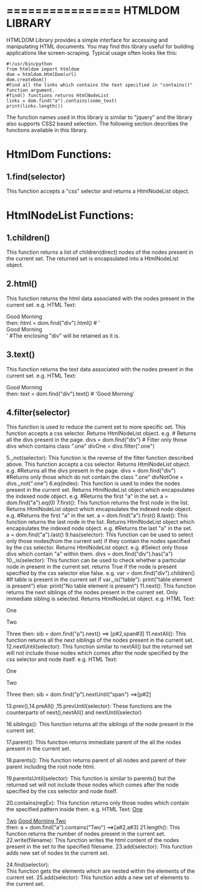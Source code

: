 ================
HTMLDOM LIBRARY
================

HTMLDOM Library provides a simple interface for accessing and manipulating HTML documents.
You may find this library useful for building applications like screen-scraping. Typical 
usage often looks like this:

    #!/usr/bin/python
    from htmldom import htmldom	
    dom = htmldom.HtmlDom(url)
    dom.createDom()
    #Find all the links which contains the text specified in "contains()" function argument.
    #find() functions returns HtmlNodeList
    links = dom.find("a").contains(some_text)
    print(links.length())

The function names used in this library is similar to "jquery" and the library also supports CSS2 based selection.
The following section describes the functions available in this library.

HtmlDom Functions:
==================

1.find(selector)
----------------
This function accepts a "css" selector and returns a HtmlNodeList object.

HtmlNodeList Functions:
=======================

1.children()
-------------
This function returns a list of children(direct) nodes of the nodes present in the current set.
The returned set is encapsulated into a HtmlNodeList object.

2.html()
--------
This function returns the html data associated with the nodes present in the current set.
e.g.
HTML Text:
<div>Good <span>Morning</span> </div>
then:
    html = dom.find("div").html()
    # '<div>Good <span>Morning</span> </div>' #The enclosing "div" will be retained as it is.
    
3.text()
---------
This function returns the text data associated with the nodes present in the current set.
e.g.
HTML Text:
<div>Good <span>Morning</span> </div>
then:
    text = dom.find("div").text()
    # 'Good Morning'
			
4.filter(selector)
-------------------
This function is used to reduce the current set to more specific set. This function accepts a css selector. Returns HtmlNodeList object.
e.g.
    # Returns all the divs present in the page.
      divs = dom.find("div")
    # Filter only those divs which contains class ".one"
      divOne = divs.filter(".one")
      
5._not(selector):
			This function is the reverse of the filter function described above.
			This function accepts a css selector.
			Returns HtmlNodeList object.
			e.g.
			#Returns all the divs present in the page.
			divs = dom.find("div")
			#Returns only those which do not contain the class ".one"
			divNotOne = divs._not(".one")
6.eq(index):
			This function is used to index the nodes present in the current set.
			Returns HtmlNodeList object which encapsulates the indexed node object.
			e.g.
			#Returns the first "a" in the set.
			a = dom.find("a").eq(0)
7.first():
			This function returns the first node in the list.
			Returns HtmlNodeList object which encapsulates the indexed node object.
			e.g.
			#Returns the first "a" in the set.
			a = dom.find("a").first()
8.last():
			This function returns the last node in the list.
			Returns HtmlNodeList object which encapsulates the indexed node object.
			e.g.
			#Returns the last "a" in the set.
			a = dom.find("a").last()
9.has(selector):
			This function can be used to select only those nodes(from the current set) if they
			contain the nodes specified by the css selector.
			Returns HtmlNodeList object.
			e.g.
			#Select only those divs which contain "a" within them.
			divs = dom.find("div").has("a")
10._is(selector):
			This function can be used to check whether a particular node in present in the current set.
			returns True if the node is present specified by the css selector else false.
			e.g.
			var = dom.find("div").children()
			#If table is present in the current set
			if var._is("table"):
				print("table element is present")
			else:
				print("No table element is present")
11.next():
			This function returns the next siblings of the nodes present in the current set.
			Only immediate sibling is selected.
			Returns HtmlNodeList object.
			e.g.
			HTML Text:
				<p id='1'>One</p>
				<p id='2'>Two</p>
				<span id='3'>Three</span>
			then:
				sib = dom.find("p").next()
				==> [p#2,span#3]
11.nextAll():
			This function returns all the next siblings of the nodes present in the current set.
12.nextUntil(selector):
			This function similar to nextAll() but the returned set will not include those nodes which 
			comes after the node specified by the css selector and node itself.
			e.g.
			HTML Text:
				<p id='1'>One</p>
				<p id='2'>Two</p>
				<span id='3'>Three</span>
			then:
				sib = dom.find("p").nextUntil("span")
				==>[p#2]
				
13.prev(),14.preAll()
,15.prevUntil(selector):
			These functions are the counterparts of next(),nextAll() and nextUntil(selector)
			
16.siblings():
		        This function returns all the siblings of the node present in the current set.
		
17.parent():
			This function returns immediate parent of the all the nodes present in the current set.
		
18.parents():
			This function returns parent of all nodes and parent of their parent including the root node html.
		
19.parentsUntil(selector):
			This function is similar to parents() but the returned set will not include those 
			nodes which comes after the node specified by the css selector and node itself.
			
20.contains(regEx):
			This function returns only those nodes which contain the specified pattern inside them.
			e.g.
			HTML Text:
				   <a href="" id='1'>One</a>
				   <div>
				       <a href="" id='2'>Two</a>
				       <a href="" id='3'>Good Morning Two</a>
				   </div>
			then:
				a = dom.find("a").contains("Two")
				==>[a#2,a#3]
21.length():
			This function returns the number of nodes present in the current set.
22.write(filename):
			This function writes the html content of the nodes present in the set to the specified filename.
23.add(selector):
			This function adds new set of nodes to the current set.
			
24.find(selector):      
			This function gets the elements which are nested 
                        within the elements of the current set.
25.add(selector):
			This function adds a new set of elements to the current set.                  

